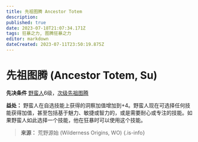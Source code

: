 ```yaml
---
title: 先祖图腾 Ancestor Totem
description: 
published: true
date: 2023-07-18T21:07:34.171Z
tags: 狂暴之力, 图腾狂暴之力
editor: markdown
dateCreated: 2023-07-11T23:50:19.875Z
---
```


# 先祖图腾 (Ancestor Totem, Su)

**先决条件** [野蛮人](/野蛮人)6级，[次级先祖图腾](/狂暴之力/次级先祖图腾)

**益处：** 野蛮人在自选技能上获得的洞察加值增加到+4。野蛮人现在可选择任何技能获得加值，甚至包括基于魅力、敏捷或智力的，或是需要耐心或专注的技能。如果野蛮人如此选择一个技能，他在狂暴时可以使用这个技能。

> **来源：** 荒野源始 (Wilderness Origins, WO)
{.is-info}